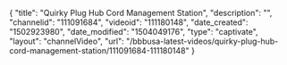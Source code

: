 {
    "title": "Quirky Plug Hub Cord Management Station",
    "description": "",
    "channelid": "111091684",
    "videoid": "111180148",
    "date_created": "1502923980",
    "date_modified": "1504049176",
    "type": "captivate",
    "layout": "channelVideo",
    "url": "\/bbbusa-latest-videos\/quirky-plug-hub-cord-management-station\/111091684-111180148"
}